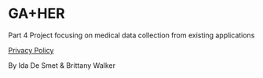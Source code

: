 # GA+HER

Part 4 Project focusing on medical data collection from existing applications

[Privacy Policy](https://drive.google.com/file/d/0B776b_7zozgVNVhOQVQ3dU9RLVE/view?usp=sharing)

By Ida De Smet & Brittany Walker
